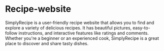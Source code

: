 # Recipe-website

SimplyRecipe is a user-friendly recipe website that allows you to find and explore a variety of delicious recipes. It has beautiful pictures, easy-to-follow instructions, and interactive features like ratings and comments. Whether you're a beginner or an experienced cook, SimplyRecipe is a great place to discover and share tasty dishes.
